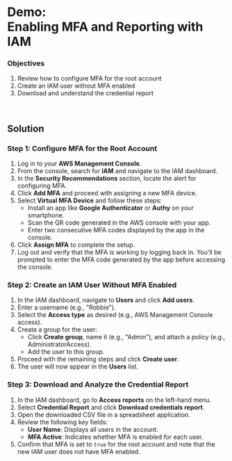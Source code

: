 # Demo:<br>Enabling MFA and Reporting with IAM

### Objectives
1. Review how to configure MFA for the root account  
2. Create an IAM user without MFA enabled  
3. Download and understand the credential report  

<br>

## Solution

### Step 1: Configure MFA for the Root Account  
1. Log in to your **AWS Management Console**.  
2. From the console, search for **IAM** and navigate to the IAM dashboard.  
3. In the **Security Recommendations** section, locate the alert for configuring MFA.  
4. Click **Add MFA** and proceed with assigning a new MFA device.  
5. Select **Virtual MFA Device** and follow these steps:  
   - Install an app like **Google Authenticator** or **Authy** on your smartphone.  
   - Scan the QR code generated in the AWS console with your app.  
   - Enter two consecutive MFA codes displayed by the app in the console.  
6. Click **Assign MFA** to complete the setup.  
7. Log out and verify that the MFA is working by logging back in. You'll be prompted to enter the MFA code generated by the app before accessing the console.  

### Step 2: Create an IAM User Without MFA Enabled  
1. In the IAM dashboard, navigate to **Users** and click **Add users**.  
2. Enter a username (e.g., "Robbie").  
3. Select the **Access type** as desired (e.g., AWS Management Console access).  
4. Create a group for the user:  
   - Click **Create group**, name it (e.g., "Admin"), and attach a policy (e.g., AdministratorAccess).  
   - Add the user to this group.  
5. Proceed with the remaining steps and click **Create user**.  
6. The user will now appear in the **Users** list.  

### Step 3: Download and Analyze the Credential Report  
1. In the IAM dashboard, go to **Access reports** on the left-hand menu.  
2. Select **Credential Report** and click **Download credentials report**.  
3. Open the downloaded CSV file in a spreadsheet application.  
4. Review the following key fields:  
   - **User Name**: Displays all users in the account.  
   - **MFA Active**: Indicates whether MFA is enabled for each user.  
5. Confirm that MFA is set to `true` for the root account and note that the new IAM user does not have MFA enabled.  
